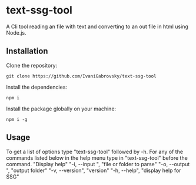 # text-ssg-tool

A Cli tool reading an file with text and converting to an out file in html using Node.js.

## Installation

Clone the repository:

```
git clone https://github.com/IvaniGabrovsky/text-ssg-tool
```

Install the dependencies:

```
npm i
```

Install the package globally on your machine:

```
npm i -g
```

## Usage

To get a list of options type "text-ssg-tool" followed by -h.
For any of the commands listed below in the help menu type in "text-ssg-tool" before the command.
"Display help"
"-i, --input <input-file>", "file or folder to parse"
"-o, --output <output-folder>", "output folder"
"-v, --version", "version"
"-h, --help", "display help for SSG"
